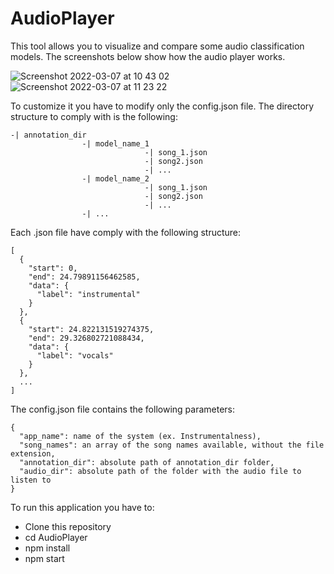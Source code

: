 # AudioPlayer

This tool allows you to visualize and compare some audio classification models. The screenshots below show how the audio player works.

![Screenshot 2022-03-07 at 10 43 02](https://user-images.githubusercontent.com/35273715/157010664-67791ac4-eabd-4cc3-a191-9da9b7a0edf8.png)
![Screenshot 2022-03-07 at 11 23 22](https://user-images.githubusercontent.com/35273715/157013249-7692998b-89d1-4a7d-9b8a-5556a277fae0.png)

To customize it you have to modify only the config.json file. The directory structure to comply with is the following:

```
-| annotation_dir
                -| model_name_1
                              -| song_1.json
                              -| song2.json
                              -| ...
                -| model_name_2
                              -| song_1.json
                              -| song2.json
                              -| ...
                -| ...
```

Each .json file have comply with the following structure:

```
[
  {
    "start": 0, 
    "end": 24.79891156462585, 
    "data": {
      "label": "instrumental"
    }
  }, 
  {
    "start": 24.822131519274375, 
    "end": 29.326802721088434, 
    "data": {
      "label": "vocals"
    }
  }, 
  ...
]
```

The config.json file contains the following parameters:

```
{
  "app_name": name of the system (ex. Instrumentalness),
  "song_names": an array of the song names available, without the file extension,
  "annotation_dir": absolute path of annotation_dir folder,
  "audio_dir": absolute path of the folder with the audio file to listen to
}
```

To run this application you have to:
- Clone this repository
- cd AudioPlayer
- npm install
- npm start

